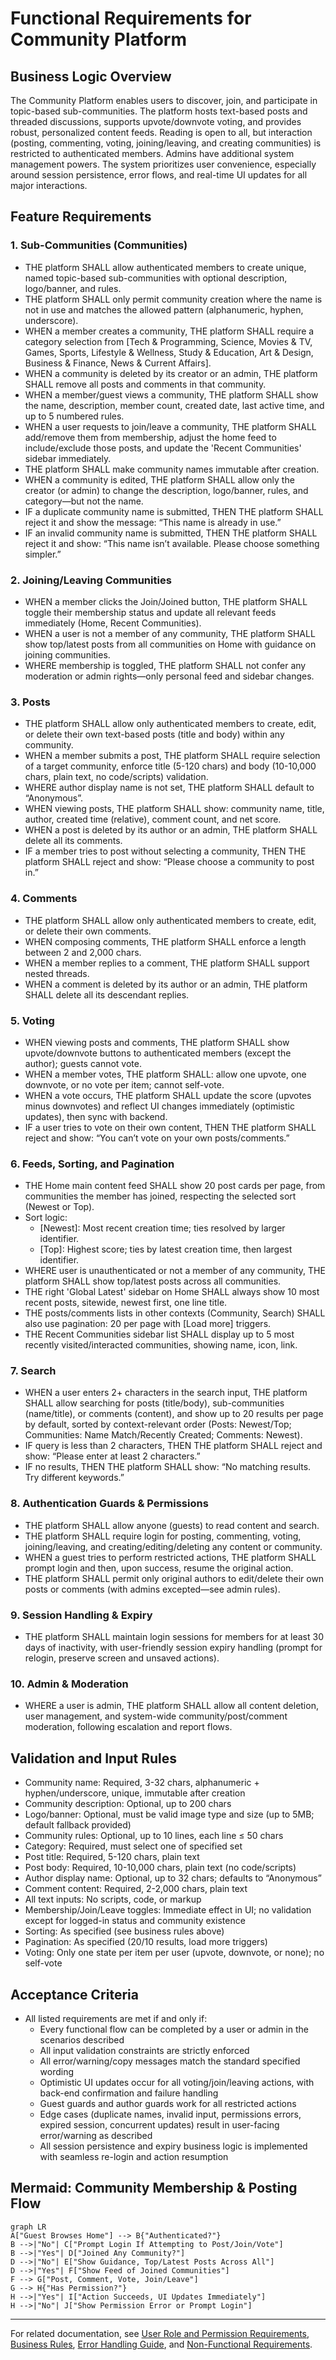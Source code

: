 # Functional Requirements for Community Platform

## Business Logic Overview

The Community Platform enables users to discover, join, and participate in topic-based sub-communities. The platform hosts text-based posts and threaded discussions, supports upvote/downvote voting, and provides robust, personalized content feeds. Reading is open to all, but interaction (posting, commenting, voting, joining/leaving, and creating communities) is restricted to authenticated members. Admins have additional system management powers. The system prioritizes user convenience, especially around session persistence, error flows, and real-time UI updates for all major interactions.

## Feature Requirements

### 1. Sub-Communities (Communities)
- THE platform SHALL allow authenticated members to create unique, named topic-based sub-communities with optional description, logo/banner, and rules.
- THE platform SHALL only permit community creation where the name is not in use and matches the allowed pattern (alphanumeric, hyphen, underscore).
- WHEN a member creates a community, THE platform SHALL require a category selection from [Tech & Programming, Science, Movies & TV, Games, Sports, Lifestyle & Wellness, Study & Education, Art & Design, Business & Finance, News & Current Affairs].
- WHEN a community is deleted by its creator or an admin, THE platform SHALL remove all posts and comments in that community.
- WHEN a member/guest views a community, THE platform SHALL show the name, description, member count, created date, last active time, and up to 5 numbered rules.
- WHEN a user requests to join/leave a community, THE platform SHALL add/remove them from membership, adjust the home feed to include/exclude those posts, and update the 'Recent Communities' sidebar immediately.
- THE platform SHALL make community names immutable after creation.
- WHEN a community is edited, THE platform SHALL allow only the creator (or admin) to change the description, logo/banner, rules, and category—but not the name.
- IF a duplicate community name is submitted, THEN THE platform SHALL reject it and show the message: “This name is already in use.”
- IF an invalid community name is submitted, THEN THE platform SHALL reject it and show: “This name isn’t available. Please choose something simpler.”

### 2. Joining/Leaving Communities
- WHEN a member clicks the Join/Joined button, THE platform SHALL toggle their membership status and update all relevant feeds immediately (Home, Recent Communities).
- WHEN a user is not a member of any community, THE platform SHALL show top/latest posts from all communities on Home with guidance on joining communities.
- WHERE membership is toggled, THE platform SHALL not confer any moderation or admin rights—only personal feed and sidebar changes.

### 3. Posts
- THE platform SHALL allow only authenticated members to create, edit, or delete their own text-based posts (title and body) within any community.
- WHEN a member submits a post, THE platform SHALL require selection of a target community, enforce title (5-120 chars) and body (10-10,000 chars, plain text, no code/scripts) validation.
- WHERE author display name is not set, THE platform SHALL default to “Anonymous”.
- WHEN viewing posts, THE platform SHALL show: community name, title, author, created time (relative), comment count, and net score.
- WHEN a post is deleted by its author or an admin, THE platform SHALL delete all its comments.
- IF a member tries to post without selecting a community, THEN THE platform SHALL reject and show: “Please choose a community to post in.”

### 4. Comments
- THE platform SHALL allow only authenticated members to create, edit, or delete their own comments.
- WHEN composing comments, THE platform SHALL enforce a length between 2 and 2,000 chars.
- WHEN a member replies to a comment, THE platform SHALL support nested threads.
- WHEN a comment is deleted by its author or an admin, THE platform SHALL delete all its descendant replies.

### 5. Voting
- WHEN viewing posts and comments, THE platform SHALL show upvote/downvote buttons to authenticated members (except the author); guests cannot vote.
- WHEN a member votes, THE platform SHALL: allow one upvote, one downvote, or no vote per item; cannot self-vote.
- WHEN a vote occurs, THE platform SHALL update the score (upvotes minus downvotes) and reflect UI changes immediately (optimistic updates), then sync with backend.
- IF a user tries to vote on their own content, THEN THE platform SHALL reject and show: “You can’t vote on your own posts/comments.”

### 6. Feeds, Sorting, and Pagination
- THE Home main content feed SHALL show 20 post cards per page, from communities the member has joined, respecting the selected sort (Newest or Top).
- Sort logic:
  - [Newest]: Most recent creation time; ties resolved by larger identifier.
  - [Top]: Highest score; ties by latest creation time, then largest identifier.
- WHERE user is unauthenticated or not a member of any community, THE platform SHALL show top/latest posts across all communities.
- THE right 'Global Latest' sidebar on Home SHALL always show 10 most recent posts, sitewide, newest first, one line title.
- THE posts/comments lists in other contexts (Community, Search) SHALL also use pagination: 20 per page with [Load more] triggers.
- THE Recent Communities sidebar list SHALL display up to 5 most recently visited/interacted communities, showing name, icon, link.

### 7. Search
- WHEN a user enters 2+ characters in the search input, THE platform SHALL allow searching for posts (title/body), sub-communities (name/title), or comments (content), and show up to 20 results per page by default, sorted by context-relevant order (Posts: Newest/Top; Communities: Name Match/Recently Created; Comments: Newest).
- IF query is less than 2 characters, THEN THE platform SHALL reject and show: “Please enter at least 2 characters.”
- IF no results, THEN THE platform SHALL show: “No matching results. Try different keywords.”

### 8. Authentication Guards & Permissions
- THE platform SHALL allow anyone (guests) to read content and search.
- THE platform SHALL require login for posting, commenting, voting, joining/leaving, and creating/editing/deleting any content or community.
- WHEN a guest tries to perform restricted actions, THE platform SHALL prompt login and then, upon success, resume the original action.
- THE platform SHALL permit only original authors to edit/delete their own posts or comments (with admins excepted—see admin rules).

### 9. Session Handling & Expiry
- THE platform SHALL maintain login sessions for members for at least 30 days of inactivity, with user-friendly session expiry handling (prompt for relogin, preserve screen and unsaved actions).

### 10. Admin & Moderation
- WHERE a user is admin, THE platform SHALL allow all content deletion, user management, and system-wide community/post/comment moderation, following escalation and report flows.

## Validation and Input Rules
- Community name: Required, 3-32 chars, alphanumeric + hyphen/underscore, unique, immutable after creation
- Community description: Optional, up to 200 chars
- Logo/banner: Optional, must be valid image type and size (up to 5MB; default fallback provided)
- Community rules: Optional, up to 10 lines, each line ≤ 50 chars
- Category: Required, must select one of specified set
- Post title: Required, 5-120 chars, plain text
- Post body: Required, 10-10,000 chars, plain text (no code/scripts)
- Author display name: Optional, up to 32 chars; defaults to “Anonymous”
- Comment content: Required, 2-2,000 chars, plain text
- All text inputs: No scripts, code, or markup
- Membership/Join/Leave toggles: Immediate effect in UI; no validation except for logged-in status and community existence
- Sorting: As specified (see business rules above)
- Pagination: As specified (20/10 results, load more triggers)
- Voting: Only one state per item per user (upvote, downvote, or none); no self-vote

## Acceptance Criteria
- All listed requirements are met if and only if:
  - Every functional flow can be completed by a user or admin in the scenarios described
  - All input validation constraints are strictly enforced
  - All error/warning/copy messages match the standard specified wording
  - Optimistic UI updates occur for all voting/join/leaving actions, with back-end confirmation and failure handling
  - Guest guards and author guards work for all restricted actions
  - Edge cases (duplicate names, invalid input, permissions errors, expired session, concurrent updates) result in user-facing error/warning as described
  - All session persistence and expiry business logic is implemented with seamless re-login and action resumption

## Mermaid: Community Membership & Posting Flow

```mermaid
graph LR
A["Guest Browses Home"] --> B{"Authenticated?"}
B -->|"No"| C["Prompt Login If Attempting to Post/Join/Vote"]
B -->|"Yes"| D["Joined Any Community?"]
D -->|"No"| E["Show Guidance, Top/Latest Posts Across All"]
D -->|"Yes"| F["Show Feed of Joined Communities"]
F --> G["Post, Comment, Vote, Join/Leave"]
G --> H{"Has Permission?"}
H -->|"Yes"| I["Action Succeeds, UI Updates Immediately"]
H -->|"No"| J["Show Permission Error or Prompt Login"]
```

---

For related documentation, see [User Role and Permission Requirements](./02-user-roles-and-permissions.md), [Business Rules](./05-business-rules.md), [Error Handling Guide](./06-error-handling.md), and [Non-Functional Requirements](./07-nonfunctional-requirements.md).